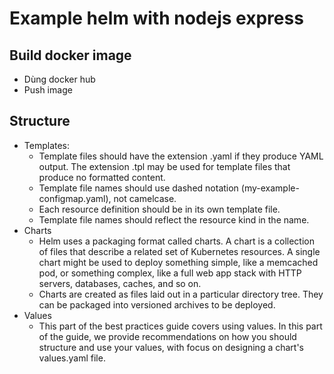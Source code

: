 # Example helm with nodejs express

## Build docker image
- Dùng docker hub
- Push image

## Structure
- Templates:
  - Template files should have the extension .yaml if they produce YAML output. The extension .tpl may be used for template files that produce no formatted content.
  - Template file names should use dashed notation (my-example-configmap.yaml), not camelcase.
  - Each resource definition should be in its own template file.
  - Template file names should reflect the resource kind in the name. 
- Charts
  - Helm uses a packaging format called charts. A chart is a collection of files that describe a related set of Kubernetes resources. A single chart might be used to deploy something simple, like a memcached pod, or something complex, like a full web app stack with HTTP servers, databases, caches, and so on.
  - Charts are created as files laid out in a particular directory tree. They can be packaged into versioned archives to be deployed.
- Values
  - This part of the best practices guide covers using values. In this part of the guide, we provide recommendations on how you should structure and use your values, with focus on designing a chart's values.yaml file.